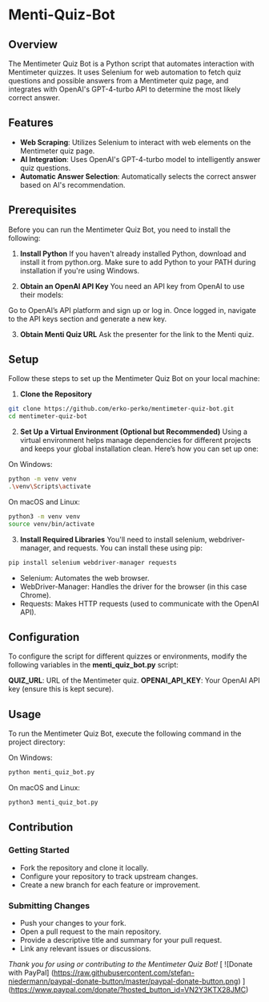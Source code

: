 # Menti-Quiz-Bot

## Overview
The Mentimeter Quiz Bot is a Python script that automates interaction with Mentimeter quizzes. It uses Selenium for web automation to fetch quiz questions and possible answers from a Mentimeter quiz page, and integrates with OpenAI's GPT-4-turbo API to determine the most likely correct answer.

## Features
- **Web Scraping**: Utilizes Selenium to interact with web elements on the Mentimeter quiz page.
- **AI Integration**: Uses OpenAI's GPT-4-turbo model to intelligently answer quiz questions.
- **Automatic Answer Selection**: Automatically selects the correct answer based on AI's recommendation.

## Prerequisites
Before you can run the Mentimeter Quiz Bot, you need to install the following:
1. **Install Python**
If you haven't already installed Python, download and install it from python.org. Make sure to add Python to your PATH during installation if you're using Windows.

2. **Obtain an OpenAI API Key**
You need an API key from OpenAI to use their models:

Go to OpenAI’s API platform and sign up or log in.
Once logged in, navigate to the API keys section and generate a new key.

3. **Obtain Menti Quiz URL**
Ask the presenter for the link to the Menti quiz.

## Setup
Follow these steps to set up the Mentimeter Quiz Bot on your local machine:

1. **Clone the Repository**
```bash
git clone https://github.com/erko-perko/mentimeter-quiz-bot.git
cd mentimeter-quiz-bot
```

2. **Set Up a Virtual Environment (Optional but Recommended)**
Using a virtual environment helps manage dependencies for different projects and keeps your global installation clean. Here’s how you can set up one:

On Windows:
```bash
python -m venv venv
.\venv\Scripts\activate
```
On macOS and Linux:
```bash
python3 -m venv venv
source venv/bin/activate
```

3. **Install Required Libraries**
You'll need to install selenium, webdriver-manager, and requests. You can install these using pip:
```bash
pip install selenium webdriver-manager requests
```
- Selenium: Automates the web browser.
- WebDriver-Manager: Handles the driver for the browser (in this case Chrome).
- Requests: Makes HTTP requests (used to communicate with the OpenAI API).

## Configuration
To configure the script for different quizzes or environments, modify the following variables in the **menti_quiz_bot.py** script:

**QUIZ_URL**: URL of the Mentimeter quiz.
**OPENAI_API_KEY**: Your OpenAI API key (ensure this is kept secure).

## Usage
To run the Mentimeter Quiz Bot, execute the following command in the project directory:

On Windows:
```bash
python menti_quiz_bot.py
```
On macOS and Linux:
```bash
python3 menti_quiz_bot.py
```
## Contribution

### Getting Started
- Fork the repository and clone it locally.
- Configure your repository to track upstream changes.
- Create a new branch for each feature or improvement.

### Submitting Changes
- Push your changes to your fork.
- Open a pull request to the main repository.
- Provide a descriptive title and summary for your pull request.
- Link any relevant issues or discussions.

*Thank you for using or contributing to the Mentimeter Quiz Bot!*
[
  ![Donate with PayPal]
  (https://raw.githubusercontent.com/stefan-niedermann/paypal-donate-button/master/paypal-donate-button.png)
]
(https://www.paypal.com/donate/?hosted_button_id=VN2Y3KTX28JMC)
